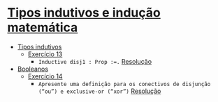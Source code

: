 # [Tipos indutivos e indução matemática](https://rodrigogribeiro.github.io/posts/2018/01/inductive-types)

- [Tipos indutivos](tipos_indutivos/)
  - [Exercício 13](https://rodrigogribeiro.github.io/posts/2018/01/inductive-types#exerc%C3%ADcio-13)
    - `Inductive disj1 : Prop :=.` [Resolução](tipos_indutivos/exercicio_13.v)
- [Booleanos](booleanos/)
  - [Exercício 14](https://rodrigogribeiro.github.io/posts/2018/01/inductive-types#exerc%C3%ADcio-14)
    - `Apresente uma definição para os conectivos de disjunção (“ou”) e exclusive-or (“xor”)` [Resolução](tipos_indutivos/exercicio_14.v)
